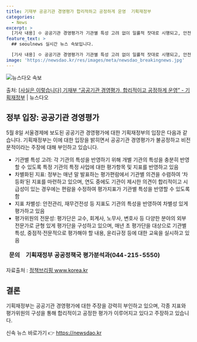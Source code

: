 ```yaml
---
title: 기재부 공공기관 경영평가 합리적하고 공정하게 운영  기획재정부
categories:
  - News
excerpt: >
  [기사 내용] ㅇ 공공기관 경영평가가 기관별 특성 고려 없이 일률적 잣대로 시행되고, 안전사고민원이 많은 기…
feature_text: >
  ## seoulnews 실시간 뉴스 속보입니다.

  [기사 내용] ㅇ 공공기관 경영평가가 기관별 특성 고려 없이 일률적 잣대로 시행되고, 안전사고민원이 많은 기…
image: 'https://newsdao.kr/res/images/meta/newsdao_breakingnews.jpg'
---
```


![뉴스다오 속보](https://newsdao.kr/res/images/meta/newsdao_breakingnews.jpg)

<p>출처: <a href="https://newsdao.kr/3761" rel="dofollow">[사실은 이렇습니다] 기재부 “공공기관 경영평가, 합리적이고 공정하게 운영” - 기획재정부</a> | 뉴스다오</p>

<h2 data-ke-size="size26">정부 입장: 공공기관 경영평가</h2>
<p data-ke-size="size16">5월 8일 서울경제에 보도된 공공기관 경영평가에 대한 기획재정부의 입장은 다음과 같습니다. 기획재정부는 이에 대한 입장을 밝히면서 공공기관 경영평가가 불공정하고 비전문적이라는 주장에 대해 부인하고 있습니다.</p>
<ul>
<li>기관별 특성 고려: 각 기관의 특성을 반영하기 위해 개별 기관의 특성을 충분히 반영할 수 있도록 특정 기관의 특정 사업에 대한 평가항목 및 지표를 반영하고 있음</li>
<li>차별화된 지표: 정부는 매년 말 발표하는 평가편람에서 기관별 의견을 수렴하여 ‘차등화’된 지표를 마련하고 있으며, 연도 중에도 기관이 제시한 의견이 합리적이고 시급성이 있는 경우에는 편람을 수정하여 평가지표가 기관별 특성을 반영할 수 있도록 함</li>
<li>지표 차별성: 안전관리, 재무건전성 등 지표도 기관의 특성을 반영하여 차별성 있게 평가하고 있음</li>
<li>평가위원의 전문성: 평가단은 교수, 회계사, 노무사, 변호사 등 다양한 분야의 외부 전문가로 균형 있게 평가단을 구성하고 있으며, 매년 초 평가단을 대상으로 기관별 특성, 중점적·전문적으로 평가해야 할 내용, 윤리규정 등에 대한 교육을 실시하고 있음</li>
</ul>
<table>
<thead>
<tr>
<td style="text-align: center; height: 17px;"><b>문의</b></td>
<td style="text-align: center; height: 17px;"><b>기획재정부 공공정책국 평가분석과(044-215-5550)</b></td>
</tr>
</thead>
</table>
<p data-ke-size="size16">자료출처 : <a href="https://newsdao.kr/3761">정책브리핑 www.korea.kr</a></p>

<h2 data-ke-size="size26">결론</h2>
<p data-ke-size="size16">기획재정부는 공공기관 경영평가에 대한 주장을 강력히 부인하고 있으며, 각종 지표와 평가위원의 구성을 통해 합리적이고 공정한 평가가 이루어지고 있다고 주장하고 있습니다.</p> 

신속 뉴스 바로가기 👉 <a href="https://newsdao.kr" rel="dofollow">https://newsdao.kr</a>


